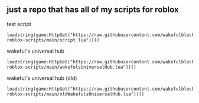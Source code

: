 just a repo that has all of my scripts for roblox
---
test script
```
loadstring(game:HttpGet("https://raw.githubusercontent.com/wakefulblock262/wakefuls-roblox-scripts/main/script.lua"))()
```

wakeful's universal hub
```
loadstring(game:HttpGet("https://raw.githubusercontent.com/wakefulblock262/wakefuls-roblox-scripts/main/wakefulsUniversalHub.lua"))()
```

wakeful's universal hub (old)
```
loadstring(game:HttpGet("https://raw.githubusercontent.com/wakefulblock262/wakefuls-roblox-scripts/main/oldWakefulsUniversalHub.lua"))()
```
